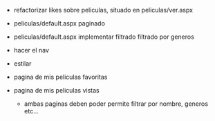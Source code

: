 - refactorizar likes sobre peliculas, situado en peliculas/ver.aspx
- peliculas/default.aspx paginado
- peliculas/default.aspx implementar filtrado filtrado por generos
- hacer el nav
- estilar

- pagina de mis peliculas favoritas
- pagina de mis peliculas vistas
    - ambas paginas deben poder permite filtrar por nombre, generos etc...